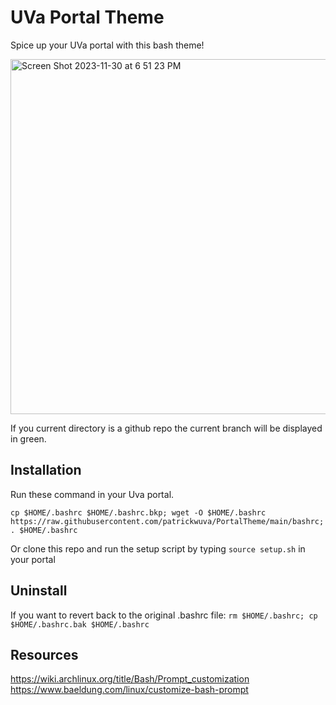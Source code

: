 # UVa Portal Theme
Spice up your UVa portal with this bash theme!

<img width="568" alt="Screen Shot 2023-11-30 at 6 51 23 PM" src="https://github.com/patrickwuva/PortalTheme/assets/91228237/491919b0-554c-45a1-92f2-9d5e8cda3471">

If you current directory is a github repo the current branch will be displayed in green.

## Installation

Run these command in your Uva portal.

```cp $HOME/.bashrc $HOME/.bashrc.bkp; wget -O $HOME/.bashrc https://raw.githubusercontent.com/patrickwuva/PortalTheme/main/bashrc; . $HOME/.bashrc```

Or clone this repo and run the setup script by typing
```source setup.sh``` in your portal
## Uninstall
If you want to revert back to the original .bashrc file:
```rm $HOME/.bashrc; cp $HOME/.bashrc.bak $HOME/.bashrc```

## Resources
https://wiki.archlinux.org/title/Bash/Prompt_customization
https://www.baeldung.com/linux/customize-bash-prompt
